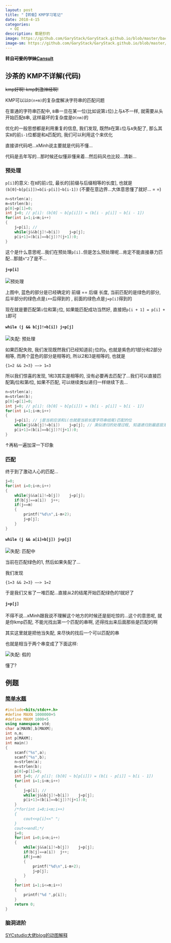 ```yaml
---
layout: post
title: "【转载】KMP学习笔记"
date: 2018-4-15
categories:
  - OI
description: 都是抄的
image: https://github.com/GaryStack/GaryStack.github.io/blob/master/background/%E6%9D%82/timg%20(1).jpg?raw=true
image-sm: https://github.com/GaryStack/GaryStack.github.io/blob/master/background/%E6%9D%82/timg%20(1).jpg?raw=true
---
```

**转自~~可爱的学妹~~[Cansult](https://www.cansult.ga/%E5%AD%A6%E4%B9%A0%E7%AC%94%E8%AE%B0_%20KMP.html)**

## 沙茶的 KMP不详解(代码)

~~kmp好啊! kmp刺激神经啊!~~

KMP可以以`O(n+m)`的复杂度解决字符串的匹配问题

在普通的字符串匹配中, `B`串一旦在某一位(比如说第`i`位)上与`A`不一样, 就需要从头开始匹配`B`串, 这样最坏的复杂度是`O(nm)`的

优化的一般思想都是利用重复的信息, 我们发现, 既然`B`在第`i`位与`A`失配了, 那么其实`B`的前`i-1`位都是和`A`匹配的, 我们可以利用这个来优化

直接讲代码吧...xMinh说主要就是代码不懂...

代码是去年写的...那时候还似懂非懂来着...然后码风也比较...清新...

### 预处理

`p[i]`的意义: 在`B`的前`i`位, 最长的[前缀与后缀相等的长度], 
也就是`(b[0]~b[p[i]])=b[i-p[i]]~b[i-1])` (不要在意边界...大体意思懂了就好... = =)

```cpp
n=strlen(a);
m=strlen(b);
p[0]=p[1]=0;
int j=0; // p[i]: (b[0] ~ b[p[i]]) = (b[i - p[i]] ~ b[i - 1])
for(int i=1;i<m;i++)
{
	j=p[i]; // 
	while(j&&b[j]!=b[i])	j=p[j];
	p[i+1]=(b[i]==b[j])?(j+1):0;
}
```

这个是什么意思呢...我们在预处理`p[i]`..但是怎么预处理呢...肯定不能直接暴力匹配...那就`n^2`了是不...

#### `j=p[i]`

![预处理](http://img.blog.csdn.net/20180402163559816?watermark/2/text/aHR0cDovL2Jsb2cuY3Nkbi5uZXQvQ2Fuc3VsdA==/font/5a6L5L2T/fontsize/400/fill/I0JBQkFCMA==/dissolve/70/gravity/SouthEast)

上图中, 蓝色的部分是已经确定的 前缀 == 后缀 长度, 当前匹配的是绿色的部分, 后半部分的绿色点是`i++`后得到的
, 前面的绿色点是`j=p[i]`得到的

现在就是要匹配第`i`位和第`j`位, 如果能匹配成功当然好, 直接把`p[i + 1] = p[i] + 1`即可

#### `while (j && b[j]!=b[i]) j=p[j]`

![失配: 预处理](http://img.blog.csdn.net/20180402164508994?watermark/2/text/aHR0cDovL2Jsb2cuY3Nkbi5uZXQvQ2Fuc3VsdA==/font/5a6L5L2T/fontsize/400/fill/I0JBQkFCMA==/dissolve/70/gravity/SouthEast)

如果匹配失败, 我们发现既然我们已经知道前`j`位的`p`, 也就是紫色的1部分和2部分相等, 而两个蓝色的部分是相等的, 所以2和3是相等的, 也就是

`{1=2 && 2=3} ——> 1=3`

所以我们惊喜的发现, 1和3其实是相等的, 没有必要再去匹配了...我们可以直接匹配第$j$位和第$i$位, 如果不匹配, 可以继续类似递归一样继续下去...

```cpp
n=strlen(a);
m=strlen(b);
p[0]=p[1]=0;
int j=0; // p[i]: (b[0] ~ b[p[i]]) = (b[i - p[i]] ~ b[i - 1])
for(int i=1;i<m;i++)
{
	j=p[i]; // j是当前应该和i(也就是当前长度字符串结尾)匹配的位
	while(j&&b[j]!=b[i])	j=p[j]; // 类似递归的处理过程, 知道递归到最底层无法递归: j回到开头了
	p[i+1]=(b[i]==b[j])?(j+1):0;
}
```

↑再粘一遍加深一下印象

### 匹配

终于到了激动人心的匹配...

```cpp
j=0;
for(int i=0;i<n;i++)
{
	while(j&&a[i]!=b[j])	j=p[j];
	if(b[j]==a[i])	j++;
	if(j==m)
	{
		printf("%d\n",i-m+2);
		j=p[j];
	}
}
```

#### `while (j && a[i]=b[j]) j=p[j]`

![失配: 匹配中](http://img.blog.csdn.net/20180402165629915?watermark/2/text/aHR0cDovL2Jsb2cuY3Nkbi5uZXQvQ2Fuc3VsdA==/font/5a6L5L2T/fontsize/400/fill/I0JBQkFCMA==/dissolve/70/gravity/SouthEast)

当前在匹配绿色的1, 然后如果失配了...

我们发现

`{1=3 && 2=3} ——> 1=2`

于是我们又省了一堆匹配...直接从2的结尾开始匹配绿色的1就好了

#### `j=p[j]`

不得不说...xMinh跟我说不理解这个地方的时候还是挺吃惊的...这个的意思呢, 就是你kmp匹配, 不能光找出第一个匹配的串啊, 还得找出来后面那些是匹配的啊

其实这里就是把他当失配, 来尽快的找后一个可以匹配的串

也就是相当于两个串变成了下面这样: 

![失配: 假的](http://img.blog.csdn.net/20180402171111771?watermark/2/text/aHR0cDovL2Jsb2cuY3Nkbi5uZXQvQ2Fuc3VsdA==/font/5a6L5L2T/fontsize/400/fill/I0JBQkFCMA==/dissolve/70/gravity/SouthEast)

懂了?

## 例题

### [简单水题](https://www.luogu.org/problemnew/show/P3375)

```cpp
#include<bits/stdc++.h>
#define MAXN 1000000+5
#define MAXM 1000+5
using namespace std;
char a[MAXN],b[MAXM];
int n,m;
int p[MAXM];
int main()
{
	scanf("%s",a);
	scanf("%s",b);
	n=strlen(a);
	m=strlen(b);
	p[0]=p[1]=0;
	int j=0; // p[i]: (b[0] ~ b[p[i]]) = (b[i - p[i]] ~ b[i - 1])
	for(int i=1;i<m;i++)
	{
		j=p[i]; // 
		while(j&&b[j]!=b[i])	j=p[j];
		p[i+1]=(b[i]==b[j])?(j+1):0;
	}
	/*for(int i=0;i<m;i++)
	{
		cout<<p[i]<<" ";
	}
	cout<<endl;*/
	j=0;
	for(int i=0;i<n;i++)
	{
		while(j&&a[i]!=b[j])	j=p[j];
		if(b[j]==a[i])	j++;
		if(j==m)
		{
			printf("%d\n",i-m+2);
			j=p[j];
		}
	}
	for(int i=1;i<=m;i++)
	{
		printf("%d ",p[i]);
	}
	return 0;
}
```

### 脑洞进阶

[SYCstudio大佬blog的动图解释](http://www.cnblogs.com/SYCstudio/p/7194315.html)

